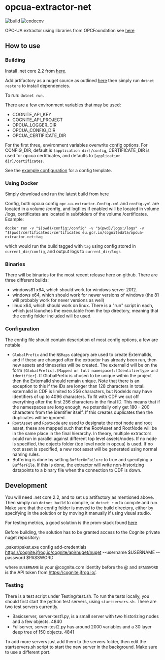 # opcua-extractor-net
[![build](https://webhooks.dev.cognite.ai/build/buildStatus/icon?job=github-builds/opcua-extractor-net/master)](https://jenkins.cognite.ai/job/github-builds/job/opcua-extractor-net/job/master/)
[![codecov](https://codecov.io/gh/cognitedata/opcua-extractor-net/branch/master/graph/badge.svg?token=SS8CBL93bW)](https://codecov.io/gh/cognitedata/opcua-extractor-net)

OPC-UA extractor using libraries from OPCFoundation see [here](https://github.com/OPCFoundation/UA-.NETStandard)

## How to use

### Building
Install .net core 2.2 from [here](https://dotnet.microsoft.com/download).

Add artifactory as a nuget source as outlined [here](https://cognitedata.atlassian.net/wiki/spaces/IDE/pages/711884992/Migrating+to+Artifactory)
then simply run `dotnet restore` to install dependencies.

To run:
`dotnet run`.

There are a few environment variables that may be used:
 - COGNITE_API_KEY
 - COGNITE_API_PROJECT
 - OPCUA_LOGGER_DIR
 - OPCUA_CONFIG_DIR
 - OPCUA_CERTIFICATE_DIR

For the first three, environment variables overwrite config options. For CONFIG_DIR, default is `[application dir]/config`, CERTIFICATE_DIR is used for opcua certificates, and defaults to `[application dir]/certificates`.

See the [example configuration](config/config.example.yml) for a config template.

### Using Docker
Simply download and run the latest build from [here](https://console.cloud.google.com/gcr/images/cognitedata/EU/opcua-extractor-net?gcrImageListsize=30)

Config, both opcua config `opc.ua.extractor.Config.xml` and `config.yml` are located in a volume /config, and logfiles if enabled will be located in volume /logs, certificates are located in subfolders of the volume /certificates. Example:

`docker run -v "$(pwd)/config:/config" -v "$(pwd)/logs:/logs" -v "$(pwd)/certificates:/certificates eu.gcr.io/cognitedata/opcua-extractor-net:tag`

which would run the build tagged with `tag` using config stored in `current_dir/config`, and output logs to `current_dir/logs`

### Binaries
There will be binaries for the most recent release here on github. There are three different builds:
 - windows81 x64, which should work for windows server 2012.
 - windows x64, which should work for newer versions of windows (the 81 will probably work for never versions as well)
 - linux x64, which should work on linux.
There is a "run" script in each, which just launches the executable from the top directory, meaning that the config folder included will be used.

### Configuration
The config file should contain description of most config options, a few are notable
 - `GlobalPrefix` and the `NSMaps` category are used to create ExternalIds, and if these are changed after the extractor
 has already been run, then new assets and timeseries will be created. The externalId will be on the form
 `[GlobalPrefix].[Mapped or full namespace]:[Identifiertype and identifier]`. If GlobalPrefix is chosen to be unique within the project then the ExternalId should remain unique.
 Note that there is an exception to this if the IDs are longer than 128 characters in total. externalId in CDF is limited to 256 characters, but NodeIds may have identifiers of up to 4096 characters. To fit with CDF we cut off everything after the first 256 characters in the final ID. This means that if the namespaces are long enough, we potentially only get 180 - 200 characters from the identifier itself. If this creates duplicates then the duplicates will be ignored.
 - `RootAsset` and `RootNode` are used to designate the root node and root asset, these are mapped such
 that the RootAsset and RootNode will be in the same place in the final hierarchy. In theory, multiple extractors could
 run in parallel against different top level assets/nodes. If no node is specified, the objects folder (top level node in opcua) is used. If no root asset is specified, a new root asset will be generated using normal naming rules.
 - Buffering is done by setting `BufferOnFailure` to true and specifying a `BufferFile`. If this is done, the extractor
 will write non-historizing datapoints to a binary file when the connection to CDF is down.

## Development
You will need .net core 2.2, and to set up artifactory as mentioned above. Then simply run `dotnet build` to compile,
or `dotnet run` to compile and run. Make sure that the config folder is moved to the build directory, either by specifying
in the solution or by moving it manually if using visual studio.

For testing metrics, a good solution is the prom-stack found [here](https://github.com/evnsio/prom-stack)

Before building, the solution has to be granted access to the Cognite private nuget repository:

 .paket/paket.exe config add-credentials https://cognite.jfrog.io/cognite/api/nuget/nuget --username $USERNAME --password $PASSWORD

where `$USERNAME` is your @cognite.com identity before the @ and `$PASSWORD` is the API token from https://cognite.jfrog.io/.

### Testing
There is a test script under Testing/test.sh. To run the tests locally, you should first start the python test servers, using `startservers.sh`. There are two test servers currently.

 - Basicserver, server-test1.py, is a small server with two historizing nodes and a few objects. 4840
 - Fullserver, server-test2.py has around 2000 variables and a 30 layer deep tree of 150 objects. 4841

To add more servers just add them to the servers folder, then edit the startservers.sh script to start the new server in the background. Make sure to use a different port.
 
 

